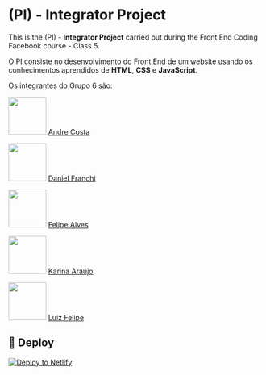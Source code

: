 # (PI) - Integrator Project

This is the (PI) - **Integrator Project** carried out during the Front End Coding Facebook course - Class 5.


O PI consiste no desenvolvimento do Front End de um website usando os conhecimentos aprendidos de **HTML**, **CSS** e **JavaScript**.


Os integrantes do Grupo 6 são:

[<img src="https://avatars1.githubusercontent.com/u/57645440?s=460&u=24f17c4efd8815bf2bc48ad4814932514eee85e7&v=4" width="75px;"/>](https://github.com/andrehc) [Andre Costa](https://github.com/andrehc)

[<img src="https://avatars0.githubusercontent.com/u/29641380?s=460&v=4" width="75px;"/>](https://github.com/danielmf9) [Daniel Franchi](https://github.com/danielmf9)

[<img src="https://avatars2.githubusercontent.com/u/48339491?s=460&u=4cc5af4e6238661d9b654c12a50d1d4e403d0da4&v=4" width="75px;"/>](https://github.com/felipealvessi) [Felipe Alves](https://github.com/felipealvessi)
  
[<img src="https://avatars1.githubusercontent.com/u/69488673?s=460&u=b8f9741b28387f413707d6074df3cde932505d89&v=4" width="75px;"/>](https://github.com/karinadsaraujo) [Karina Araújo](https://github.com/karinadsaraujo)

[<img src="https://avatars0.githubusercontent.com/u/69767807?s=460&u=06f9861f5818229fbba323017a01d93211a7b079&v=4" width="75px;"/>](https://github.com/LuizHuallpa) [Luiz Felipe](https://github.com/LuizHuallpa)

## 💫 Deploy

[![Deploy to Netlify](https://www.netlify.com/img/deploy/button.svg)](https://tradicionalbardacoxinha.netlify.app/)
